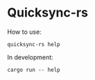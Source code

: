Quicksync-rs
============

How to use:
```
quicksync-rs help
```

In development:
```
cargo run -- help
```